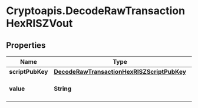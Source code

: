 # Cryptoapis.DecodeRawTransactionHexRISZVout

## Properties

Name | Type | Description | Notes
------------ | ------------- | ------------- | -------------
**scriptPubKey** | [**DecodeRawTransactionHexRISZScriptPubKey**](DecodeRawTransactionHexRISZScriptPubKey.md) |  | 
**value** | **String** | Defines the specific amount. | [optional] 


